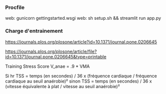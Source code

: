 ### Procfile
web: gunicorn gettingstarted.wsgi
web: sh setup.sh && streamlit run app.py

### Charge d'entrainement



https://journals.plos.org/plosone/article?id=10.1371/journal.pone.0206645

https://journals.plos.org/plosone/article/file?id=10.1371/journal.pone.0206645&type=printable


Training Stress Score
V_anae = .9 * VMA

Si hr
TSS = temps (en secondes) / 36 x (fréquence cardiaque / fréquence cardiaque au seuil anaérobie)²
sinon
TSS = temps (en secondes) / 36 x (vitesse équivalente à plat / vitesse au seuil anaérobie)²

